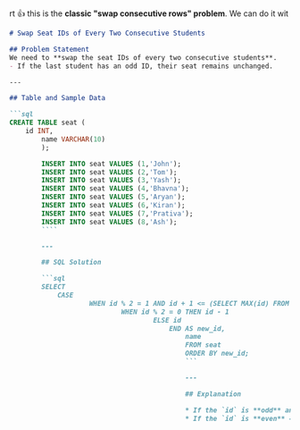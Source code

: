 rt 👍 this is the **classic "swap consecutive rows" problem**.
We can do it wit

````markdown
# Swap Seat IDs of Every Two Consecutive Students

## Problem Statement
We need to **swap the seat IDs of every two consecutive students**.  
- If the last student has an odd ID, their seat remains unchanged.

---

## Table and Sample Data

```sql
CREATE TABLE seat (
    id INT,
        name VARCHAR(10)
        );

        INSERT INTO seat VALUES (1,'John');
        INSERT INTO seat VALUES (2,'Tom');
        INSERT INTO seat VALUES (3,'Yash');
        INSERT INTO seat VALUES (4,'Bhavna');
        INSERT INTO seat VALUES (5,'Aryan');
        INSERT INTO seat VALUES (6,'Kiran');
        INSERT INTO seat VALUES (7,'Prativa');
        INSERT INTO seat VALUES (8,'Ash');
        ````

        ---

        ## SQL Solution

        ```sql
        SELECT 
            CASE
                    WHEN id % 2 = 1 AND id + 1 <= (SELECT MAX(id) FROM seat) THEN id + 1
                            WHEN id % 2 = 0 THEN id - 1
                                    ELSE id
                                        END AS new_id,
                                            name
                                            FROM seat
                                            ORDER BY new_id;
                                            ```

                                            ---

                                            ## Explanation

                                            * If the `id` is **odd** and not the last record → shift it to `id+1`.
                                            * If the `id` is **even** → shift it to `